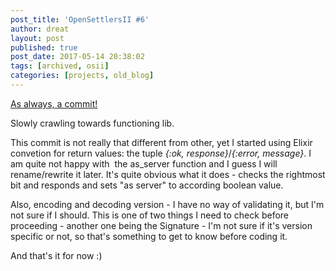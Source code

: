 ```yaml
---
post_title: 'OpenSettlersII #6'
author: dreat
layout: post
published: true
post_date: 2017-05-14 20:38:02
tags: [archived, osii]
categories: [projects, old_blog]
---
```

<a href="https://github.com/Dreat/OpenSettlersII/commit/591554e9b2fdc1eeddba9dbde631a4b233241b9a" target="_blank" rel="noopener noreferrer">As always, a commit!</a>

Slowly crawling towards functioning lib.

This commit is not really that different from other, yet I started using Elixir convetion for return values: the tuple <em>{:ok, response}</em>/<em>{:error, message}</em>. I am quite not happy with  the as_server function and I guess I will rename/rewrite it later. It's quite obvious what it does - checks the rightmost bit and responds and sets "as server" to according boolean value.

Also, encoding and decoding version - I have no way of validating it, but I'm not sure if I should. This is one of two things I need to check before proceeding - another one being the Signature - I'm not sure if it's version specific or not, so that's something to get to know before coding it.

And that's it for now :)
